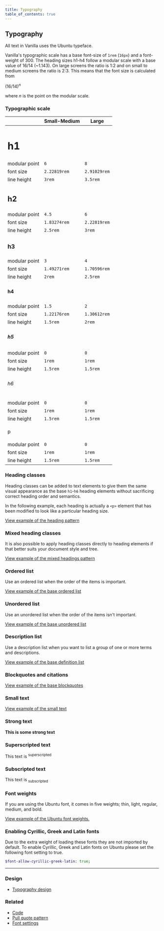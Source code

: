 ```yaml
---
title: Typography
table_of_contents: true
---
```


## Typography

All text in Vanilla uses the Ubuntu typeface.

Vanilla's typographic scale has a base font-size of `1rem` (`16px`) and a font-weight of 300.
The heading sizes h1-h4 follow a modular scale with a base value of 16/14 (~1.143). On large
screens the ratio is 1:2 and on small to medium screens the ratio is 2:3. This means that the
font size is calculated from

<p>(16/14)<sup><em>n</em></sup></p>

where _n_ is the point on the modular scale.

### Typographic scale

|               | Small-Medium | Large |
| ------------- | -----  | ------ |
| <h1 class="u-no-margin--bottom">h1</h1> |        |        |
| modular point | `6` | `8` |
| font size     | `2.22819rem` | `2.91029rem` |
| line height   | `3rem` | `3.5rem` |
| <h2 class="u-no-margin--bottom">h2</h2> |        |        |
| modular point | `4.5` | `6` |
| font size     | `1.83274rem` | `2.22819rem` |
| line height   | `2.5rem` | `3rem` |
| <h3 class="u-no-margin--bottom">h3</h3> |        |        |
| modular point | `3` | `4` |
| font size     | `1.49271rem` | `1.70596rem` |
| line height   | `2rem` | `2.5rem` |
| <h4 class="u-no-margin--bottom">h4</h4> |        |        |
| modular point | `1.5` | `2` |
| font size     | `1.22176rem` | `1.30612rem` |
| line height   | `1.5rem` | `2rem` |
| <h5 class="u-no-margin--bottom">h5</h5> |        |        |
| modular point | `0` | `0` |
| font size     | `1rem` | `1rem` |
| line height   | `1.5rem` | `1.5rem` |
| <h6 class="u-no-margin--bottom">h6</h6> |        |        |
| modular point | `0` | `0` |
| font size     | `1rem` | `1rem` |
| line height   | `1.5rem` | `1.5rem` |
| <p class="u-no-margin--bottom">p</p> |        |        |
| modular point | `0` | `0` |
| font size     | `1rem` | `1rem` |
| line height   | `1.5rem` | `1.5rem` |

### Heading classes

Heading classes can be added to text elements to give them the same visual
appearance as the base `h1`-`h6` heading elements without sacrificing correct
heading order and semantics.

In the following example, each heading is actually a `<p>` element that has been
modified to look like a particular heading size.

<a href="https://vanilla-framework.github.io/vanilla-framework/examples/patterns/headings/default/"
    class="js-example">
    View example of the heading pattern
</a>

### Mixed heading classes

It is also possible to apply heading classes directly to heading elements if that
better suits your document style and tree.

<a href="https://vanilla-framework.github.io/vanilla-framework/examples/patterns/headings/mixed/"
    class="js-example">
    View example of the mixed headings pattern
</a>

### Ordered list

Use an ordered list when the order of the items is important.

<a href="https://vanilla-framework.github.io/vanilla-framework/examples/base/lists/ordered-list/"
    class="js-example">
    View example of the base ordered list
</a>

### Unordered list

Use an unordered list when the order of the items isn't important.

<a href="https://vanilla-framework.github.io/vanilla-framework/examples/base/lists/unordered-list/"
    class="js-example">
    View example of the base unordered list
</a>

### Description list

Use a description list when you want to list a group of one or more terms and
descriptions.

<a href="https://vanilla-framework.github.io/vanilla-framework/examples/base/lists/definition-list/"
    class="js-example">
    View example of the base definition list
</a>

### Blockquotes and citations

<a href="https://vanilla-framework.github.io/vanilla-framework/examples/base/blockquotes/"
    class="js-example">
    View example of the base blockquotes
</a>

### Small text

<a href="https://vanilla-framework.github.io/vanilla-framework/examples/base/small/"
    class="js-example">
    View example of the small text
</a>

### Strong text

<strong>This is some strong text</strong>

### Superscripted text

<p>This text is <sup>superscripted</sup></p>

### Subscripted text

<p>This text is <sub>subscripted</sub></p>

### Font weights

If you are using the Ubuntu font, it comes in five weights; thin, light, regular, medium, and bold.

<a href="https://vanilla-framework.github.io/vanilla-framework/examples/base/font-weights/"
    class="js-example">
    View example of the Ubuntu font weights.
</a>

### Enabling Cyrillic, Greek and Latin fonts

Due to the extra weight of loading these fonts they are not imported by
default. To enable Cyrillic, Greek and Latin fonts on Ubuntu please set the
following font setting to true.

``` sass
$font-allow-cyrillic-greek-latin: true;
```

<hr />

### Design

* [Typography design](https://github.com/ubuntudesign/vanilla-design/tree/master/Typography)

### Related

* [Code](/en/base/code)
* [Pull quote pattern](/en/patterns/pull-quote)
* [Font settings](/en/settings/font-settings)
